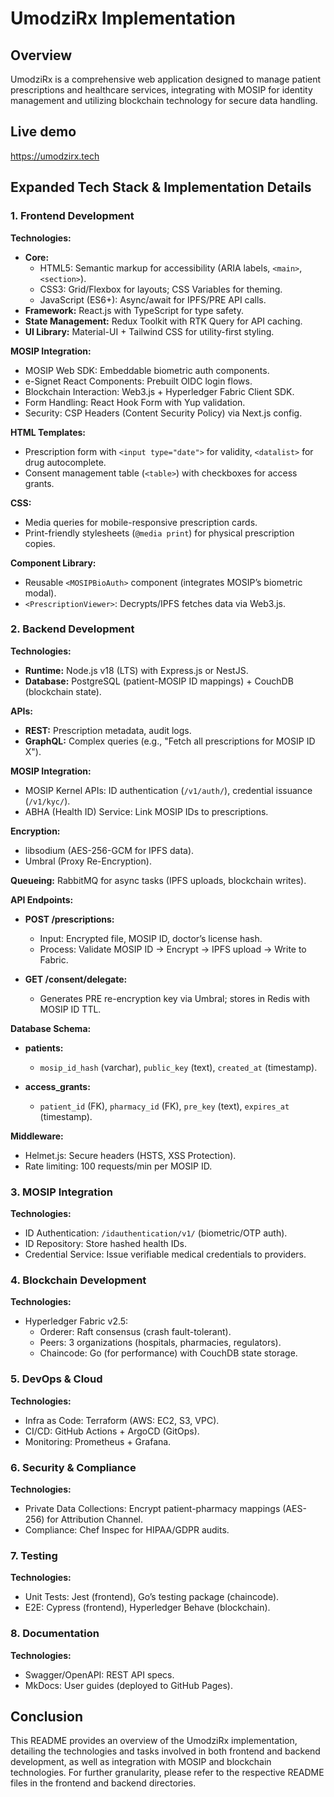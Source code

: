 # UmodziRx Implementation

## Overview
UmodziRx is a comprehensive web application designed to manage patient prescriptions and healthcare services, integrating with MOSIP for identity management and utilizing blockchain technology for secure data handling.

## Live demo
https://umodzirx.tech

## Expanded Tech Stack & Implementation Details

### 1. Frontend Development
**Technologies:**
- **Core:**
  - HTML5: Semantic markup for accessibility (ARIA labels, `<main>`, `<section>`).
  - CSS3: Grid/Flexbox for layouts; CSS Variables for theming.
  - JavaScript (ES6+): Async/await for IPFS/PRE API calls.
- **Framework:** React.js with TypeScript for type safety.
- **State Management:** Redux Toolkit with RTK Query for API caching.
- **UI Library:** Material-UI + Tailwind CSS for utility-first styling.

**MOSIP Integration:**
- MOSIP Web SDK: Embeddable biometric auth components.
- e-Signet React Components: Prebuilt OIDC login flows.
- Blockchain Interaction: Web3.js + Hyperledger Fabric Client SDK.
- Form Handling: React Hook Form with Yup validation.
- Security: CSP Headers (Content Security Policy) via Next.js config.

**HTML Templates:**
- Prescription form with `<input type="date">` for validity, `<datalist>` for drug autocomplete.
- Consent management table (`<table>`) with checkboxes for access grants.

**CSS:**
- Media queries for mobile-responsive prescription cards.
- Print-friendly stylesheets (`@media print`) for physical prescription copies.

**Component Library:**
- Reusable `<MOSIPBioAuth>` component (integrates MOSIP’s biometric modal).
- `<PrescriptionViewer>`: Decrypts/IPFS fetches data via Web3.js.

### 2. Backend Development
**Technologies:**
- **Runtime:** Node.js v18 (LTS) with Express.js or NestJS.
- **Database:** PostgreSQL (patient-MOSIP ID mappings) + CouchDB (blockchain state).

**APIs:**
- **REST:** Prescription metadata, audit logs.
- **GraphQL:** Complex queries (e.g., "Fetch all prescriptions for MOSIP ID X").

**MOSIP Integration:**
- MOSIP Kernel APIs: ID authentication (`/v1/auth/`), credential issuance (`/v1/kyc/`).
- ABHA (Health ID) Service: Link MOSIP IDs to prescriptions.

**Encryption:**
- libsodium (AES-256-GCM for IPFS data).
- Umbral (Proxy Re-Encryption).

**Queueing:** RabbitMQ for async tasks (IPFS uploads, blockchain writes).

**API Endpoints:**
- **POST /prescriptions:**
  - Input: Encrypted file, MOSIP ID, doctor’s license hash.
  - Process: Validate MOSIP ID → Encrypt → IPFS upload → Write to Fabric.
  
- **GET /consent/delegate:**
  - Generates PRE re-encryption key via Umbral; stores in Redis with MOSIP ID TTL.

**Database Schema:**
- **patients:** 
  - `mosip_id_hash` (varchar), `public_key` (text), `created_at` (timestamp).
  
- **access_grants:** 
  - `patient_id` (FK), `pharmacy_id` (FK), `pre_key` (text), `expires_at` (timestamp).

**Middleware:**
- Helmet.js: Secure headers (HSTS, XSS Protection).
- Rate limiting: 100 requests/min per MOSIP ID.

### 3. MOSIP Integration
**Technologies:**
- ID Authentication: `/idauthentication/v1/` (biometric/OTP auth).
- ID Repository: Store hashed health IDs.
- Credential Service: Issue verifiable medical credentials to providers.

### 4. Blockchain Development
**Technologies:**
- Hyperledger Fabric v2.5:
  - Orderer: Raft consensus (crash fault-tolerant).
  - Peers: 3 organizations (hospitals, pharmacies, regulators).
  - Chaincode: Go (for performance) with CouchDB state storage.

### 5. DevOps & Cloud
**Technologies:**
- Infra as Code: Terraform (AWS: EC2, S3, VPC).
- CI/CD: GitHub Actions + ArgoCD (GitOps).
- Monitoring: Prometheus + Grafana.

### 6. Security & Compliance
**Technologies:**
- Private Data Collections: Encrypt patient-pharmacy mappings (AES-256) for Attribution Channel.
- Compliance: Chef Inspec for HIPAA/GDPR audits.

### 7. Testing
**Technologies:**
- Unit Tests: Jest (frontend), Go’s testing package (chaincode).
- E2E: Cypress (frontend), Hyperledger Behave (blockchain).

### 8. Documentation
**Technologies:**
- Swagger/OpenAPI: REST API specs.
- MkDocs: User guides (deployed to GitHub Pages).

## Conclusion
This README provides an overview of the UmodziRx implementation, detailing the technologies and tasks involved in both frontend and backend development, as well as integration with MOSIP and blockchain technologies. For further granularity, please refer to the respective README files in the frontend and backend directories.
